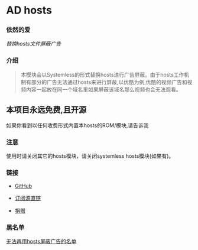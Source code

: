 # AD hosts
### 依然的爱
*替换hosts文件屏蔽广告*

### 介绍
> 本模块会以Systemless的形式替换hosts进行广告屏蔽。由于hosts工作机制有部分的广告无法通过hosts来进行屏蔽,以优酷为例,优酷的视频广告和视频内容一起放在同一个域名里如果屏蔽该域名那么视频也会无法观看。
## 本项目永远免费,且开源
如果你看到以任何收费形式内置本hosts的ROM/模块,请告诉我

### 注意
使用时请关闭其它的hosts模块，请关闭systemless hosts模块(如果有)。

### 链接
- [GitHub](https://github.com/E7KMbb/AD-hosts)

- [订阅源直链](https://raw.githubusercontent.com/E7KMbb/AD-hosts/master/system/etc/hosts)

- [捐赠](https://docs.qq.com/doc/DWVJKWVVDWURQZUZK?disableReturnList=1&_from=1)

### 黑名单
[无法再用hosts屏蔽广告的名单](https://github.com/E7KMbb/AD-hosts/blob/master/black.md)
